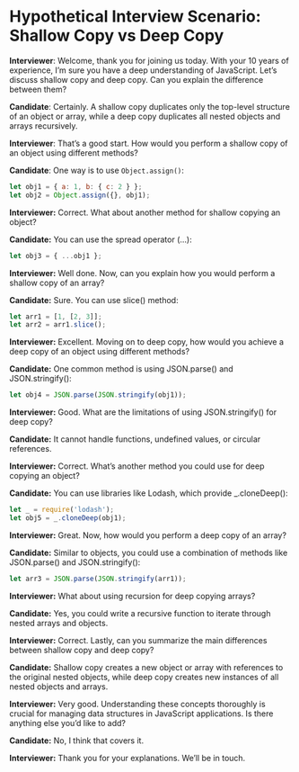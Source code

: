 # Hypothetical Interview Scenario: Shallow Copy vs Deep Copy

**Interviewer**: Welcome, thank you for joining us today. With your 10 years of experience, I’m sure you have a deep understanding of JavaScript. Let’s discuss shallow copy and deep copy. Can you explain the difference between them?

**Candidate**: Certainly. A shallow copy duplicates only the top-level structure of an object or array, while a deep copy duplicates all nested objects and arrays recursively.

**Interviewer**: That’s a good start. How would you perform a shallow copy of an object using different methods?

**Candidate**: One way is to use `Object.assign()`:

```javascript
let obj1 = { a: 1, b: { c: 2 } };
let obj2 = Object.assign({}, obj1);
```
**Interviewer:** Correct. What about another method for shallow copying an object?

**Candidate:** You can use the spread operator (...):

```javascript
let obj3 = { ...obj1 };
```
**Interviewer:** Well done. Now, can you explain how you would perform a shallow copy of an array?

**Candidate:** Sure. You can use slice() method:

```javascript
let arr1 = [1, [2, 3]];
let arr2 = arr1.slice();
```

**Interviewer:** Excellent. Moving on to deep copy, how would you achieve a deep copy of an object using different methods?

**Candidate:** One common method is using JSON.parse() and JSON.stringify():

```javascript
let obj4 = JSON.parse(JSON.stringify(obj1));
```

**Interviewer:** Good. What are the limitations of using JSON.stringify() for deep copy?

**Candidate:** It cannot handle functions, undefined values, or circular references.

**Interviewer:** Correct. What’s another method you could use for deep copying an object?

**Candidate:** You can use libraries like Lodash, which provide _.cloneDeep():

```javascript
let _ = require('lodash');
let obj5 = _.cloneDeep(obj1);
```

**Interviewer:** Great. Now, how would you perform a deep copy of an array?

**Candidate:** Similar to objects, you could use a combination of methods like JSON.parse() and JSON.stringify():

```javascript
let arr3 = JSON.parse(JSON.stringify(arr1));
```

**Interviewer:** What about using recursion for deep copying arrays?

**Candidate:** Yes, you could write a recursive function to iterate through nested arrays and objects.

**Interviewer:** Correct. Lastly, can you summarize the main differences between shallow copy and deep copy?

**Candidate:** Shallow copy creates a new object or array with references to the original nested objects, while deep copy creates new instances of all nested objects and arrays.

**Interviewer:** Very good. Understanding these concepts thoroughly is crucial for managing data structures in JavaScript applications. Is there anything else you’d like to add?

**Candidate:** No, I think that covers it.

**Interviewer:** Thank you for your explanations. We’ll be in touch.
